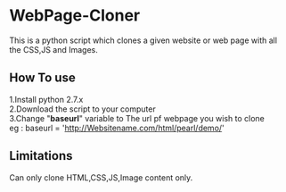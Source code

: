# WebPage-Cloner
This is a python script which clones a given website or web page with all the CSS,JS and Images. 

How To use
------------
1.Install python 2.7.x  
2.Download the script to your computer  
3.Change "**baseurl**" variable to The url pf webpage you wish to clone  
eg : baseurl = 'http://Websitename.com/html/pearl/demo/'

Limitations
--------------
Can only clone HTML,CSS,JS,Image content only. 
